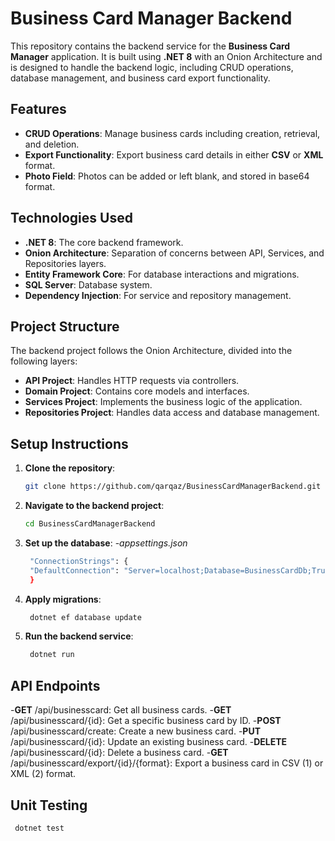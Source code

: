 # Business Card Manager Backend

This repository contains the backend service for the **Business Card Manager** application. It is built using **.NET 8** with an Onion Architecture and is designed to handle the backend logic,
including CRUD operations, database management, and business card export functionality.

## Features

- **CRUD Operations**: Manage business cards including creation, retrieval, and deletion.
- **Export Functionality**: Export business card details in either **CSV** or **XML** format.
- **Photo Field**: Photos can be added or left blank, and stored in base64 format.

## Technologies Used

- **.NET 8**: The core backend framework.
- **Onion Architecture**: Separation of concerns between API, Services, and Repositories layers.
- **Entity Framework Core**: For database interactions and migrations.
- **SQL Server**: Database system.
- **Dependency Injection**: For service and repository management.

## Project Structure

The backend project follows the Onion Architecture, divided into the following layers:

- **API Project**: Handles HTTP requests via controllers.
- **Domain Project**: Contains core models and interfaces.
- **Services Project**: Implements the business logic of the application.
- **Repositories Project**: Handles data access and database management.

## Setup Instructions

1. **Clone the repository**:
   ```bash
   git clone https://github.com/qarqaz/BusinessCardManagerBackend.git

2. **Navigate to the backend project**:
   ```bash
   cd BusinessCardManagerBackend
   
3. **Set up the database**:
   -*appsettings.json*
   ```bash
    "ConnectionStrings": {
    "DefaultConnection": "Server=localhost;Database=BusinessCardDb;Trusted_Connection=True;TrustServerCertificate=True;"
    }
   
4. **Apply migrations**:
   ```bash
    dotnet ef database update
   
5. **Run the backend service**:
   ```bash
    dotnet run

## API Endpoints

-**GET** /api/businesscard: Get all business cards.
-**GET** /api/businesscard/{id}: Get a specific business card by ID.
-**POST** /api/businesscard/create: Create a new business card.
-**PUT** /api/businesscard/{id}: Update an existing business card.
-**DELETE** /api/businesscard/{id}: Delete a business card.
-**GET** /api/businesscard/export/{id}/{format}: Export a business card in CSV (1) or XML (2) format.

## Unit Testing

   ```bash
    dotnet test
